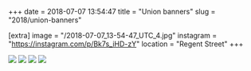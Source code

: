 +++
date = 2018-07-07 13:54:47
title = "Union banners"
slug = "2018/union-banners"

[extra]
image = "/2018-07-07_13-54-47_UTC_4.jpg"
instagram = "https://instagram.com/p/Bk7s_iHD-zY"
location = "Regent Street"
+++

<img src="/2018-07-07_13-54-47_UTC_1.jpg" />

<img src="/2018-07-07_13-54-47_UTC_2.jpg" />

<img src="/2018-07-07_13-54-47_UTC_3.jpg" />

<img src="/2018-07-07_13-54-47_UTC_4.jpg" />
